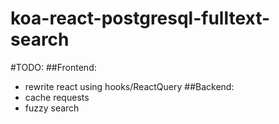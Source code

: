 # koa-react-postgresql-fulltext-search

#TODO:
##Frontend:
- rewrite react using hooks/ReactQuery
##Backend:
- cache requests 
- fuzzy search
